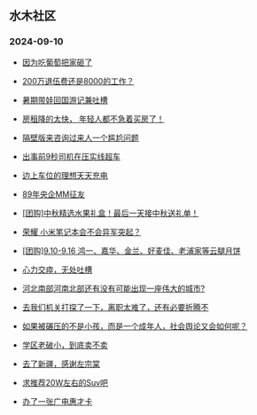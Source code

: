 ## 水木社区 
### 2024-09-10

+ [因为吃葡萄把家砸了](https://www.newsmth.net/nForum/article/FamilyLife/1766844313)

+ [200万退伍费还是8000的工作？](https://www.newsmth.net/nForum/article/WorkingLife/155999)

+ [暑期带娃回国游记兼吐槽](https://www.newsmth.net/nForum/article/Travel/1010409)

+ [房租降的太快， 年轻人都不急着买房了！](https://www.newsmth.net/nForum/article/OurEstate/3079316)

+ [隔壁版来咨询过来人一个尴尬问题](https://www.newsmth.net/nForum/article/PreUnivEdu/204865)

+ [出事前9秒司机在压实线超车](https://www.newsmth.net/nForum/article/AutoWorld/1944908890)

+ [边上车位的理想天天充电](https://www.newsmth.net/nForum/article/GreenAuto/1665215)

+ [89年央企MM征友](https://www.newsmth.net/nForum/article/PieLove/2894701)

+ [[团购]中秋精选水果礼盒！最后一天接中秋送礼单！](https://www.newsmth.net/nForum/article/ADAgent_TG/1325559)

+ [荣耀 小米笔记本会不会异军突起？](https://www.newsmth.net/nForum/article/CompMarket/544327633)

+ [[团购]9.10-9.16 鸿一、嘉华、金兰、好麦佳、老浦家等云腿月饼](https://www.newsmth.net/nForum/article/ADAgent_TG/1325611)

+ [心力交瘁，无处吐槽](https://www.newsmth.net/nForum/article/FamilyLife/1766846873)

+ [河北南部河南北部还有没有可能出现一座伟大的城市?](https://www.newsmth.net/nForum/article/Geography/596819)

+ [去我们机关打探了一下，离职太难了，还有必要折腾不](https://www.newsmth.net/nForum/article/WorkingLife/157440)

+ [如果被碾压的不是小孩，而是一个成年人，社会舆论又会如何呢？](https://www.newsmth.net/nForum/article/AutoWorld/1944910570)

+ [学区老破小，到底卖不卖](https://www.newsmth.net/nForum/article/OurEstate/3080116)

+ [去了新疆，感谢左宗棠](https://www.newsmth.net/nForum/article/Love/6308834)

+ [求推荐20W左右的Suv吧](https://www.newsmth.net/nForum/article/GreenAuto/1665645)

+ [办了一张广电惠才卡](https://www.newsmth.net/nForum/article/Mobile/1947871)

